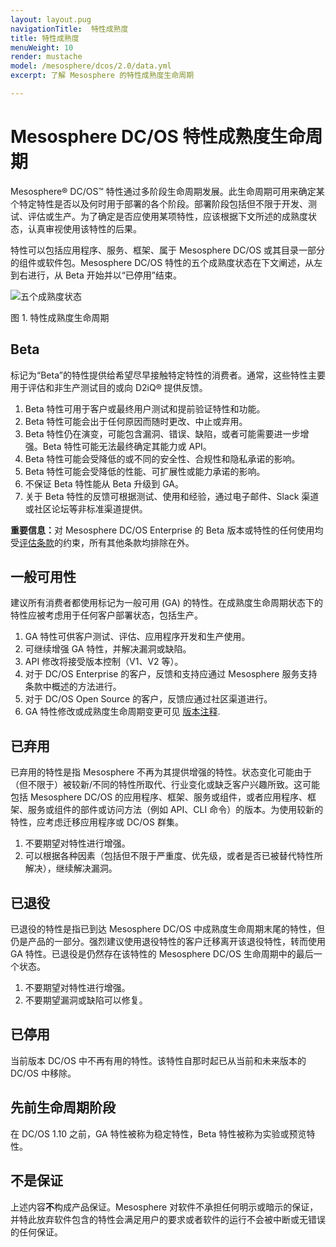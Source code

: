 ```yaml
---
layout: layout.pug
navigationTitle:  特性成熟度
title: 特性成熟度
menuWeight: 10
render: mustache
model: /mesosphere/dcos/2.0/data.yml
excerpt: 了解 Mesosphere 的特性成熟度生命周期

---
```



# <a name="lifecycle"></a>Mesosphere DC/OS 特性成熟度生命周期

Mesosphere&reg; DC/OS&trade; 特性通过多阶段生命周期发展。此生命周期可用来确定某个特定特性是否以及何时用于部署的各个阶段。部署阶段包括但不限于开发、测试、评估或生产。为了确定是否应使用某项特性，应该根据下文所述的成熟度状态，认真审视使用该特性的后果。

特性可以包括应用程序、服务、框架、属于 Mesosphere DC/OS 或其目录一部分的组件或软件包。Mesosphere DC/OS 特性的五个成熟度状态在下文阐述，从左到右进行，从 Beta 开始并以“已停用”结束。

![五个成熟度状态](/mesosphere/dcos/cn/2.0/img/five_maturity_states.png)

图 1. 特性成熟度生命周期

<a name="beta"></a>

## Beta

标记为“Beta”的特性提供给希望尽早接触特定特性的消费者。通常，这些特性主要用于评估和非生产测试目的或向 D2iQ&reg; 提供反馈。

1. Beta 特性可用于客户或最终用户测试和提前验证特性和功能。
1. Beta 特性可能会出于任何原因而随时更改、中止或弃用。
1. Beta 特性仍在演变，可能包含漏洞、错误、缺陷，或者可能需要进一步增强。Beta 特性可能无法最终确定其能力或 API。
1. Beta 特性可能会受降低的或不同的安全性、合规性和隐私承诺的影响。
1. Beta 特性可能会受降低的性能、可扩展性或能力承诺的影响。
1. 不保证 Beta 特性能从 Beta 升级到 GA。
1. 关于 Beta 特性的反馈可根据测试、使用和经验，通过电子邮件、Slack 渠道或社区论坛等非标准渠道提供。

<p class="message--important"><strong>重要信息：</strong>对 Mesosphere DC/OS Enterprise 的 Beta 版本或特性的任何使用均受<a href="https://mesosphere.com/mesosphere-support-terms/">评估条款</a>的约束，所有其他条款均排除在外。</p>

<a name="general_availability"></a>
## 一般可用性

建议所有消费者都使用标记为一般可用 (GA) 的特性。在成熟度生命周期状态下的特性应被考虑用于任何客户部署状态，包括生产。

1. GA 特性可供客户测试、评估、应用程序开发和生产使用。
2. 可继续增强 GA 特性，并解决漏洞或缺陷。
3. API 修改将接受版本控制（V1、V2 等）。
4. 对于 DC/OS Enterprise 的客户，反馈和支持应通过 Mesosphere 服务支持条款中概述的方法进行。
5. 对于 DC/OS Open Source 的客户，反馈应通过社区渠道进行。
6. GA 特性修改或成熟度生命周期变更可见 [版本注释](/mesosphere/dcos/cn/2.0/release-notes/).

<a name="deprecated"></a>
## 已弃用

已弃用的特性是指 Mesosphere 不再为其提供增强的特性。状态变化可能由于（但不限于）被较新/不同的特性所取代、行业变化或缺乏客户兴趣所致。这可能包括 Mesosphere DC/OS 的应用程序、框架、服务或组件，或者应用程序、框架、服务或组件的部件或访问方法（例如 API、CLI 命令）的版本。为使用较新的特性，应考虑迁移应用程序或 DC/OS 群集。

1. 不要期望对特性进行增强。
1. 可以根据各种因素（包括但不限于严重度、优先级，或者是否已被替代特性所解决），继续解决漏洞。

<a name="retired"></a>
## 已退役

已退役的特性是指已到达 Mesosphere DC/OS 中成熟度生命周期末尾的特性，但仍是产品的一部分。强烈建议使用退役特性的客户迁移离开该退役特性，转而使用 GA 特性。已退役是仍然存在该特性的 Mesosphere DC/OS 生命周期中的最后一个状态。

1. 不要期望对特性进行增强。
2. 不要期望漏洞或缺陷可以修复。

<a name="decommissioned"></a>
## 已停用

当前版本 DC/OS 中不再有用的特性。该特性自那时起已从当前和未来版本的 DC/OS 中移除。

<a name="prior-lifecycle-stages"></a>
## 先前生命周期阶段

在 DC/OS 1.10 之前，GA 特性被称为稳定特性，Beta 特性被称为实验或预览特性。

<a name="not_a_warranty"></a>
## 不是保证

上述内容**不**构成产品保证。Mesosphere 对软件不承担任何明示或暗示的保证，并特此放弃软件包含的特性会满足用户的要求或者软件的运行不会被中断或无错误的任何保证。
